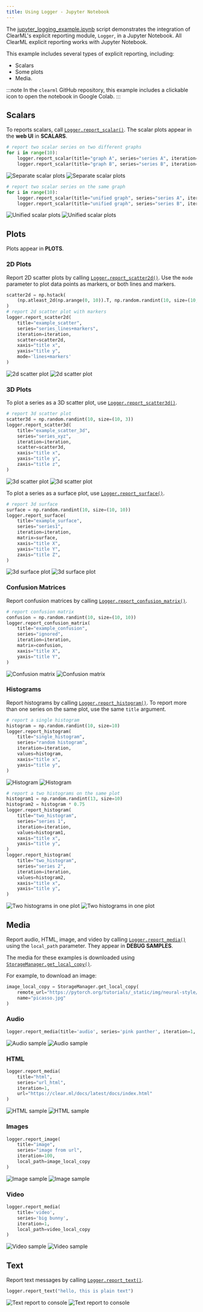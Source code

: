 ```yaml
---
title: Using Logger - Jupyter Notebook
---
```


The [jupyter_logging_example.ipynb](https://github.com/clearml/clearml/blob/master/examples/reporting/jupyter_logging_example.ipynb) 
script demonstrates the integration of ClearML's explicit reporting module, `Logger`, in a Jupyter Notebook. All ClearML 
explicit reporting works with Jupyter Notebook. 

This example includes several types of explicit reporting, including: 
* Scalars
* Some plots 
* Media.

:::note
In the ``clearml`` GitHub repository, this example includes a clickable icon to open the notebook in Google Colab.
:::

## Scalars

To reports scalars, call [`Logger.report_scalar()`](../../references/sdk/logger.md#report_scalar). 
The scalar plots appear in the **web UI** in **SCALARS**.

```python
# report two scalar series on two different graphs
for i in range(10):
    logger.report_scalar(title="graph A", series="series A", iteration=i, value=1./(i+1))
    logger.report_scalar(title="graph B", series="series B", iteration=i, value=10./(i+1))
```

![Separate scalar plots](../../img/colab_explicit_reporting_01.png#light-mode-only)
![Separate scalar plots](../../img/colab_explicit_reporting_01_dark.png#dark-mode-only)

```python
# report two scalar series on the same graph
for i in range(10):
    logger.report_scalar(title="unified graph", series="series A", iteration=i, value=1./(i+1))
    logger.report_scalar(title="unified graph", series="series B", iteration=i, value=10./(i+1))
```    

![Unified scalar plots](../../img/colab_explicit_reporting_02.png#light-mode-only)
![Unified scalar plots](../../img/colab_explicit_reporting_02_dark.png#dark-mode-only)

## Plots

Plots appear in **PLOTS**.

### 2D Plots

Report 2D scatter plots by calling [`Logger.report_scatter2d()`](../../references/sdk/logger.md#report_scatter2d). 
Use the `mode` parameter to plot data points as markers, or both lines and markers.

```python
scatter2d = np.hstack(
    (np.atleast_2d(np.arange(0, 10)).T, np.random.randint(10, size=(10, 1)))
)
# report 2d scatter plot with markers
logger.report_scatter2d(
    title="example_scatter",
    series="series_lines+markers",
    iteration=iteration,
    scatter=scatter2d,
    xaxis="title x",
    yaxis="title y",
    mode='lines+markers'
)
```

![2d scatter plot](../../img/colab_explicit_reporting_04.png#light-mode-only)
![2d scatter plot](../../img/colab_explicit_reporting_04_dark.png#dark-mode-only)

### 3D Plots

To plot a series as a 3D scatter plot, use [`Logger.report_scatter3d()`](../../references/sdk/logger.md#report_scatter3d).

```python
# report 3d scatter plot
scatter3d = np.random.randint(10, size=(10, 3))
logger.report_scatter3d(
    title="example_scatter_3d",
    series="series_xyz",
    iteration=iteration,
    scatter=scatter3d,
    xaxis="title x",
    yaxis="title y",
    zaxis="title z",
)
```

![3d scatter plot](../../img/colab_explicit_reporting_05.png#light-mode-only)
![3d scatter plot](../../img/colab_explicit_reporting_05_dark.png#dark-mode-only)

To plot a series as a surface plot, use [`Logger.report_surface()`](../../references/sdk/logger.md#report_surface).

```python
# report 3d surface
surface = np.random.randint(10, size=(10, 10))
logger.report_surface(
    title="example_surface",
    series="series1",
    iteration=iteration,
    matrix=surface,
    xaxis="title X",
    yaxis="title Y",
    zaxis="title Z",
)
```

![3d surface plot](../../img/colab_explicit_reporting_06.png#light-mode-only)
![3d surface plot](../../img/colab_explicit_reporting_06_dark.png#dark-mode-only)

### Confusion Matrices

Report confusion matrices by calling [`Logger.report_confusion_matrix()`](../../references/sdk/logger.md#report_confusion_matrix).

```python
# report confusion matrix
confusion = np.random.randint(10, size=(10, 10))
logger.report_confusion_matrix(
    title="example_confusion",
    series="ignored",
    iteration=iteration,
    matrix=confusion,
    xaxis="title X",
    yaxis="title Y",
)
```   

![Confusion matrix](../../img/colab_explicit_reporting_03.png#light-mode-only)
![Confusion matrix](../../img/colab_explicit_reporting_03_dark.png#dark-mode-only)

### Histograms

Report histograms by calling [`Logger.report_histogram()`](../../references/sdk/logger.md#report_histogram). 
To report more than one series on the same plot, use the same `title` argument.

```python
# report a single histogram
histogram = np.random.randint(10, size=10)
logger.report_histogram(
    title="single_histogram",
    series="random histogram",
    iteration=iteration,
    values=histogram,
    xaxis="title x",
    yaxis="title y",
)
```
    
![Histogram](../../img/colab_explicit_reporting_12.png#light-mode-only)
![Histogram](../../img/colab_explicit_reporting_12_dark.png#dark-mode-only)
    
```python
# report a two histograms on the same plot
histogram1 = np.random.randint(13, size=10)
histogram2 = histogram * 0.75
logger.report_histogram(
    title="two_histogram",
    series="series 1",
    iteration=iteration,
    values=histogram1,
    xaxis="title x",
    yaxis="title y",
)
logger.report_histogram(
    title="two_histogram",
    series="series 2",
    iteration=iteration,
    values=histogram2,
    xaxis="title x",
    yaxis="title y",
)
```

![Two histograms in one plot](../../img/colab_explicit_reporting_07.png#light-mode-only)
![Two histograms in one plot](../../img/colab_explicit_reporting_07_dark.png#dark-mode-only)

## Media

Report audio, HTML, image, and video by calling [`Logger.report_media()`](../../references/sdk/logger.md#report_media) 
using the `local_path` parameter. They appear in **DEBUG SAMPLES**.

The media for these examples is downloaded using [`StorageManager.get_local_copy()`](../../references/sdk/storage.md#storagemanagerget_local_copy).

For example, to download an image:

```python
image_local_copy = StorageManager.get_local_copy(
    remote_url="https://pytorch.org/tutorials/_static/img/neural-style/picasso.jpg",
    name="picasso.jpg"
)
```

### Audio

```python
logger.report_media(title='audio', series='pink panther', iteration=1, local_path=audio_local_copy)
``` 

![Audio sample](../../img/colab_explicit_reporting_08.png#light-mode-only)
![Audio sample](../../img/colab_explicit_reporting_08_dark.png#dark-mode-only)

### HTML

```python
logger.report_media(
    title="html", 
    series="url_html", 
    iteration=1, 
    url="https://clear.ml/docs/latest/docs/index.html"
)
```

![HTML sample](../../img/colab_explicit_reporting_09.png#light-mode-only)
![HTML sample](../../img/colab_explicit_reporting_09_dark.png#dark-mode-only)

### Images

```python
logger.report_image(
    title="image", 
    series="image from url", 
    iteration=100, 
    local_path=image_local_copy
)
```

![Image sample](../../img/colab_explicit_reporting_10.png#light-mode-only)
![Image sample](../../img/colab_explicit_reporting_10_dark.png#dark-mode-only)

### Video

```python
logger.report_media(
    title='video', 
    series='big bunny', 
    iteration=1, 
    local_path=video_local_copy
)
```

![Video sample](../../img/colab_explicit_reporting_11.png#light-mode-only)
![Video sample](../../img/colab_explicit_reporting_11_dark.png#dark-mode-only)

## Text

Report text messages by calling [`Logger.report_text()`](../../references/sdk/logger.md#report_text). 

```python
logger.report_text("hello, this is plain text")
```    

![Text report to console](../../img/colab_explicit_reporting_13.png#light-mode-only)
![Text report to console](../../img/colab_explicit_reporting_13_dark.png#dark-mode-only)